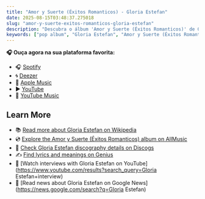 ```yaml
---
title: "Amor y Suerte (Éxitos Romanticos) - Gloria Estefan"
date: 2025-08-15T03:48:37.275018
slug: "amor-y-suerte-exitos-romanticos-gloria-estefan"
description: "Descubra o álbum 'Amor y Suerte (Éxitos Romanticos)' de Gloria Estefan, um destaque na música pop."
keywords: ["pop album", "Gloria Estefan", "Amor y Suerte (Éxitos Romanticos)", "music"]
---
```






**🎧 Ouça agora na sua plataforma favorita:**

- 🎧 [Spotify](https://open.spotify.com/search/Amor%20y%20Suerte%20%28%C3%89xitos%20Romanticos%29%20Gloria%20Estefan)
- 🌀 [Deezer](https://www.deezer.com/search/Amor%20y%20Suerte%20%28%C3%89xitos%20Romanticos%29%20Gloria%20Estefan)
- 🍎 [Apple Music](https://music.apple.com/search?term=Amor%20y%20Suerte%20%28%C3%89xitos%20Romanticos%29%20Gloria%20Estefan)
- ▶️ [YouTube](https://www.youtube.com/results?search_query=Amor%20y%20Suerte%20%28%C3%89xitos%20Romanticos%29%20Gloria%20Estefan)
- 🎵 [YouTube Music](https://music.youtube.com/search?q=Amor%20y%20Suerte%20%28%C3%89xitos%20Romanticos%29%20Gloria%20Estefan)

## Learn More

- 📚 [Read more about Gloria Estefan on Wikipedia](https://en.wikipedia.org/wiki/Gloria+Estefan)
- 💿 [Explore the Amor y Suerte (Éxitos Romanticos) album on AllMusic](https://www.allmusic.com/search/albums/Amor+y+Suerte+%28%C3%89xitos+Romanticos%29)
- 📀 [Check Gloria Estefan discography details on Discogs](https://www.discogs.com/search/?q=Amor+y+Suerte+%28%C3%89xitos+Romanticos%29+Gloria+Estefan&type=all)
- ✍️ [Find lyrics and meanings on Genius](https://genius.com/search?q=Amor+y+Suerte+%28%C3%89xitos+Romanticos%29%20Gloria+Estefan)
- 🎤 [Watch interviews with Gloria Estefan on YouTube](https://www.youtube.com/results?search_query=Gloria Estefan+interview)
- 📰 [Read news about Gloria Estefan on Google News](https://news.google.com/search?q=Gloria Estefan)